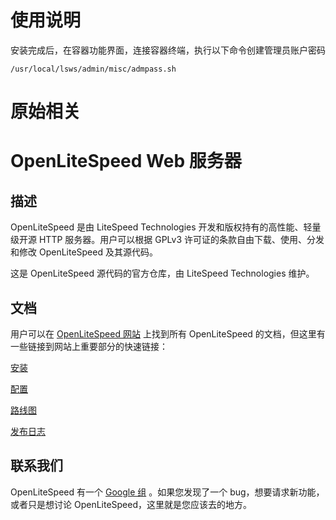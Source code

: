 # 使用说明

安装完成后，在容器功能界面，连接容器终端，执行以下命令创建管理员账户密码

```
/usr/local/lsws/admin/misc/admpass.sh
```

# 原始相关

# OpenLiteSpeed Web 服务器

## 描述

OpenLiteSpeed 是由 LiteSpeed Technologies 开发和版权持有的高性能、轻量级开源 HTTP 服务器。用户可以根据 GPLv3 许可证的条款自由下载、使用、分发和修改 OpenLiteSpeed 及其源代码。

这是 OpenLiteSpeed 源代码的官方仓库，由 LiteSpeed Technologies 维护。

## 文档

用户可以在 [OpenLiteSpeed 网站](https://openlitespeed.org) 上找到所有 OpenLiteSpeed 的文档，但这里有一些链接到网站上重要部分的快速链接：

[安装](https://openlitespeed.org/kb/category/installation/)

[配置](https://openlitespeed.org/kb/category/configuration/)

[路线图](https://openlitespeed.org/mediawiki/index.php/Road_Map)

[发布日志](https://openlitespeed.org/release-log/)

## 联系我们

OpenLiteSpeed 有一个 [Google 组](https://groups.google.com/forum/#!forum/openlitespeed-development) 。如果您发现了一个 bug，想要请求新功能，或者只是想讨论 OpenLiteSpeed，这里就是您应该去的地方。